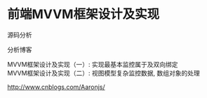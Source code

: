 前端MVVM框架设计及实现
======

源码分析

  分析博客
  
  MVVM框架设计及实现（一）: 实现最基本监控属于及双向绑定</br>
  MVVM框架设计及实现（二）: 视图模型复杂监控数据, 数组对象的处理</br>
  
  http://www.cnblogs.com/Aaronjs/
